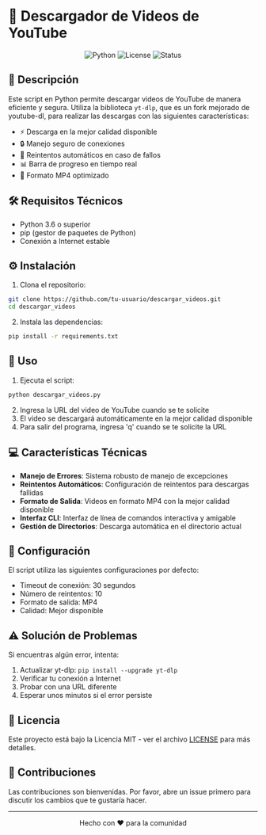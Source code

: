 # 🎥 Descargador de Videos de YouTube

<div align="center">

![Python](https://img.shields.io/badge/python-3.6+-blue.svg)
![License](https://img.shields.io/badge/license-MIT-green.svg)
![Status](https://img.shields.io/badge/status-active-brightgreen.svg)

</div>

## 📝 Descripción

Este script en Python permite descargar videos de YouTube de manera eficiente y segura. Utiliza la biblioteca `yt-dlp`, que es un fork mejorado de youtube-dl, para realizar las descargas con las siguientes características:

- ⚡ Descarga en la mejor calidad disponible
- 🔒 Manejo seguro de conexiones
- 🔄 Reintentos automáticos en caso de fallos
- 📊 Barra de progreso en tiempo real
- 🎯 Formato MP4 optimizado

## 🛠️ Requisitos Técnicos

- Python 3.6 o superior
- pip (gestor de paquetes de Python)
- Conexión a Internet estable

## ⚙️ Instalación

1. Clona el repositorio:
```bash
git clone https://github.com/tu-usuario/descargar_videos.git
cd descargar_videos
```

2. Instala las dependencias:
```bash
pip install -r requirements.txt
```

## 🚀 Uso

1. Ejecuta el script:
```bash
python descargar_videos.py
```

2. Ingresa la URL del video de YouTube cuando se te solicite
3. El video se descargará automáticamente en la mejor calidad disponible
4. Para salir del programa, ingresa 'q' cuando se te solicite la URL

## 💻 Características Técnicas

- **Manejo de Errores**: Sistema robusto de manejo de excepciones
- **Reintentos Automáticos**: Configuración de reintentos para descargas fallidas
- **Formato de Salida**: Videos en formato MP4 con la mejor calidad disponible
- **Interfaz CLI**: Interfaz de línea de comandos interactiva y amigable
- **Gestión de Directorios**: Descarga automática en el directorio actual

## 🔧 Configuración

El script utiliza las siguientes configuraciones por defecto:
- Timeout de conexión: 30 segundos
- Número de reintentos: 10
- Formato de salida: MP4
- Calidad: Mejor disponible

## ⚠️ Solución de Problemas

Si encuentras algún error, intenta:
1. Actualizar yt-dlp: `pip install --upgrade yt-dlp`
2. Verificar tu conexión a Internet
3. Probar con una URL diferente
4. Esperar unos minutos si el error persiste

## 📄 Licencia

Este proyecto está bajo la Licencia MIT - ver el archivo [LICENSE](LICENSE) para más detalles.

## 🤝 Contribuciones

Las contribuciones son bienvenidas. Por favor, abre un issue primero para discutir los cambios que te gustaría hacer.

---
<div align="center">
Hecho con ❤️ para la comunidad
</div> 
